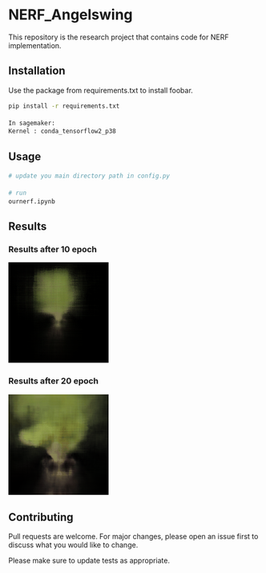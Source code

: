 # NERF_Angelswing
This repository is the research project that contains code for NERF implementation.

## Installation

Use the package from requirements.txt to install foobar.

```bash
pip install -r requirements.txt

In sagemaker:
Kernel : conda_tensorflow2_p38
```

## Usage

```bash
# update you main directory path in config.py

# run
ournerf.ipynb

```

## Results
### Results after 10 epoch
![img](https://github.com/aasman-angelswing/NERF_tensorflow/blob/main/output/videos/video.gif)
### Results after 20 epoch
![img](https://github.com/aasman-angelswing/NERF_tensorflow/blob/main/output/videos/video20.gif)



## Contributing
Pull requests are welcome. For major changes, please open an issue first to discuss what you would like to change.

Please make sure to update tests as appropriate.
